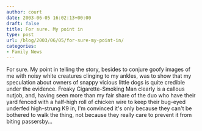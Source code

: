 ```yaml
---
author: court
date: 2003-06-05 16:02:13+00:00
draft: false
title: For sure. My point in
type: post
url: /blog/2003/06/05/for-sure-my-point-in/
categories:
- Family News
---
```


For sure. My point in telling the story, besides to conjure goofy images of me with noisy white creatures clinging to my ankles, was to show that my speculation about owners of snappy vicious little dogs is quite credible under the evidence. Freaky Cigarette-Smoking Man clearly is a callous nutjob, and, having seen more than my fair share of the duo who have their yard fenced with a half-high roll of chicken wire to keep their bug-eyed underfed high-strung K9 in, I'm convinced it's only because they can't be bothered to walk the thing, not because they really care to prevent it from biting passersby...
